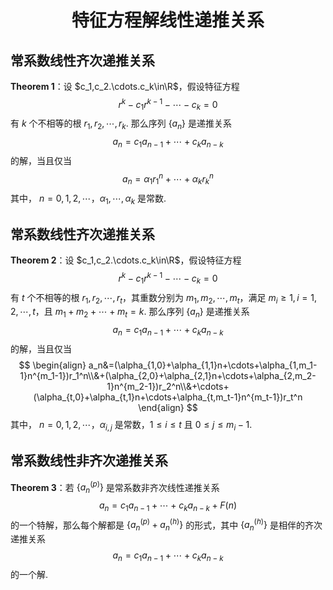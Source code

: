 <h1 style="text-align:center"> 特征方程解线性递推关系 </h1>



## 常系数线性齐次递推关系

**Theorem 1**：设 $c_1,c_2.\cdots.c_k\in\R$，假设特征方程
$$
r^k-c_1r^{k-1}-\cdots-c_k=0
$$
有 $k$ 个不相等的根 $r_1,r_2,\cdots,r_k$. 那么序列 $\{a_n\}$ 是递推关系
$$
a_n=c_1a_{n-1}+\cdots+c_ka_{n-k}
$$
的解，当且仅当
$$
a_n=\alpha_1r_1^n+\cdots+\alpha_kr_k^n
$$
其中， $n=0,1,2,\cdots$，$\alpha_1,\cdots,\alpha_k$ 是常数. 



## 常系数线性齐次递推关系

**Theorem 2**：设 $c_1,c_2.\cdots.c_k\in\R$，假设特征方程
$$
r^k-c_1r^{k-1}-\cdots-c_k=0
$$
有 $t$ 个不相等的根 $r_1,r_2,\cdots,r_t$，其重数分别为 $m_1,m_2,\cdots,m_t$，满足 $m_i\geq1,i=1,2,\cdots,t$，且 $m_1+m_2+\cdots+m_t=k$. 那么序列 $\{a_n\}$ 是递推关系
$$
a_n=c_1a_{n-1}+\cdots+c_ka_{n-k}
$$
的解，当且仅当
$$
\begin{align}
a_n&=(\alpha_{1,0}+\alpha_{1,1}n+\cdots+\alpha_{1,m_1-1}n^{m_1-1})r_1^n\\&+(\alpha_{2,0}+\alpha_{2,1}n+\cdots+\alpha_{2,m_2-1}n^{m_2-1})r_2^n\\&+\cdots+(\alpha_{t,0}+\alpha_{t,1}n+\cdots+\alpha_{t,m_t-1}n^{m_t-1})r_t^n
\end{align}
$$
其中， $n=0,1,2,\cdots$，$\alpha_{i,j}$ 是常数，$1\leq i\leq t$ 且 $0\leq j\leq m_i-1$. 



## 常系数线性非齐次递推关系

**Theorem 3**：若 $\{a_n^{(p)}\}$ 是常系数非齐次线性递推关系
$$
a_n=c_1a_{n-1}+\cdots+c_ka_{n-k}+F(n)
$$
的一个特解，那么每个解都是 $\{a_n^{(p)}+a_n^{(h)}\}$ 的形式，其中 $\{a_n^{(h)}\}$ 是相伴的齐次递推关系
$$
a_n=c_1a_{n-1}+\cdots+c_ka_{n-k}
$$
的一个解. 


